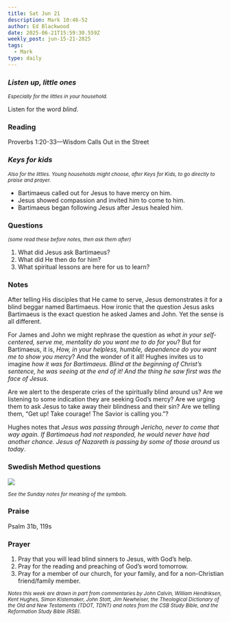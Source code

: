 ```yaml
---
title: Sat Jun 21
description: Mark 10:46-52
author: Ed Blackwood
date: 2025-06-21T15:59:30.559Z
weekly_post: jun-15-21-2025
tags:
  - Mark
type: daily
---
```

### *Listen up, little ones*

<div><small><i>Especially for the littles in your household.</i></small></div>

Listen for the word *blind*. 

### Reading

Proverbs 1:20-33—Wisdom Calls Out in the Street

### *Keys for kids*

<div><small><i>Also for the littles. Young households might choose, after Keys for Kids, to go directly to praise and prayer.</i></small></div>

* Bartimaeus called out for Jesus to have mercy on him.
* Jesus showed compassion and invited him to come to him.
* Bartimaeus began following Jesus after Jesus healed him.

### Questions

<div><small><i>(some read these before notes, then ask them after)</i></small></div>

1. What did Jesus ask Bartimaeus?
2. What did He then do for him?
3. What spiritual lessons are here for us to learn?

### Notes

After telling His disciples that He came to serve, Jesus demonstrates it for a blind beggar named Bartimaeus. How ironic that the question Jesus asks Bartimaeus is the exact question he asked James and John. Yet the sense is all different.

For James and John we might rephrase the question as *what in your self-centered, serve me, mentality do you want me to do for you*? But for Bartimaeus, it is, *How, in your helpless, humble, dependence do you want me to show you mercy*? And the wonder of it all! Hughes invites us to imagine *how it was for Bartimaeus. Blind at the beginning of Christ’s sentence, he was seeing at the end of it! And the thing he saw first was the face of Jesus*.

Are we alert to the desperate cries of the spiritually blind around us? Are we listening to some indication they are seeking God’s mercy? Are we urging them to ask Jesus to take away their blindness and their sin? Are we telling them, “Get up! Take courage! The Savior is calling you.”?

Hughes notes that *Jesus was passing through Jericho, never to come that way again. If Bartimaeus had not responded, he would never have had another chance. Jesus of Nazareth is passing by some of those around us today*. 

### Swedish Method questions

![](/static/img/family_worship_study_ed-swedish_questions.png)

<div><small><i>See the Sunday notes for meaning of the symbols.</i></small></div>

### Praise

Psalm 31b, 119s

### Prayer

1. Pray that you will lead blind sinners to Jesus, with God’s help.
2. Pray for the reading and preaching of God’s word tomorrow.
3. Pray for a member of our church, for your family, and for a non-Christian friend/family member.

<div><small><i>Notes this week are drawn in part from commentaries by John Calvin, William Hendriksen, Kent Hughes, Simon Kistemaker, John Stott, Jim Newheiser, the Theological Dictionary of the Old and New Testaments (TDOT, TDNT) and notes from the CSB Study Bible, and the Reformation Study Bible (RSB).</i></small></div>